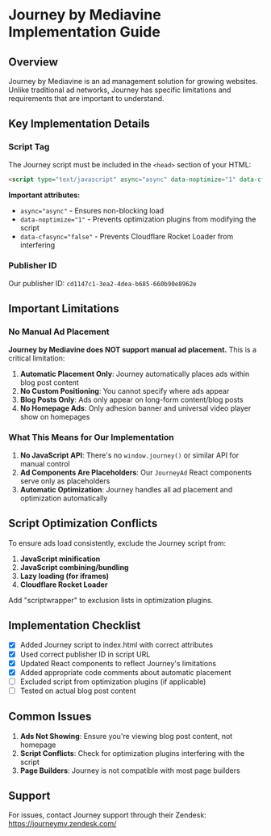 # Journey by Mediavine Implementation Guide

## Overview

Journey by Mediavine is an ad management solution for growing websites. Unlike traditional ad networks, Journey has specific limitations and requirements that are important to understand.

## Key Implementation Details

### Script Tag

The Journey script must be included in the `<head>` section of your HTML:

```html
<script type="text/javascript" async="async" data-noptimize="1" data-cfasync="false" src="//scripts.scriptwrapper.com/tags/YOUR-PUBLISHER-ID.js"></script>
```

**Important attributes:**
- `async="async"` - Ensures non-blocking load
- `data-noptimize="1"` - Prevents optimization plugins from modifying the script
- `data-cfasync="false"` - Prevents Cloudflare Rocket Loader from interfering

### Publisher ID

Our publisher ID: `cd1147c1-3ea2-4dea-b685-660b90e8962e`

## Important Limitations

### No Manual Ad Placement

**Journey by Mediavine does NOT support manual ad placement.** This is a critical limitation:

1. **Automatic Placement Only**: Journey automatically places ads within blog post content
2. **No Custom Positioning**: You cannot specify where ads appear
3. **Blog Posts Only**: Ads only appear on long-form content/blog posts
4. **No Homepage Ads**: Only adhesion banner and universal video player show on homepages

### What This Means for Our Implementation

1. **No JavaScript API**: There's no `window.journey()` or similar API for manual control
2. **Ad Components Are Placeholders**: Our `JourneyAd` React components serve only as placeholders
3. **Automatic Optimization**: Journey handles all ad placement and optimization automatically

## Script Optimization Conflicts

To ensure ads load consistently, exclude the Journey script from:

1. **JavaScript minification**
2. **JavaScript combining/bundling**
3. **Lazy loading (for iframes)**
4. **Cloudflare Rocket Loader**

Add "scriptwrapper" to exclusion lists in optimization plugins.

## Implementation Checklist

- [x] Added Journey script to index.html with correct attributes
- [x] Used correct publisher ID in script URL
- [x] Updated React components to reflect Journey's limitations
- [x] Added appropriate code comments about automatic placement
- [ ] Excluded script from optimization plugins (if applicable)
- [ ] Tested on actual blog post content

## Common Issues

1. **Ads Not Showing**: Ensure you're viewing blog post content, not homepage
2. **Script Conflicts**: Check for optimization plugins interfering with the script
3. **Page Builders**: Journey is not compatible with most page builders

## Support

For issues, contact Journey support through their Zendesk: https://journeymv.zendesk.com/